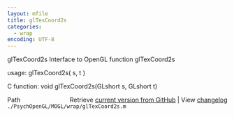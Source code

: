 ```yaml
---
layout: mfile
title: glTexCoord2s
categories:
  - wrap
encoding: UTF-8
---
```


glTexCoord2s  Interface to OpenGL function glTexCoord2s

usage:  glTexCoord2s( s, t )

C function:  void glTexCoord2s(GLshort s, GLshort t)


<div class="code_header" style="text-align:right;">
  <span style="float:left;">Path&nbsp;&nbsp;</span> <span class="counter">Retrieve <a href=
  "https://raw.github.com/Psychtoolbox-3/Psychtoolbox-3/beta/./PsychOpenGL/MOGL/wrap/glTexCoord2s.m">current version from GitHub</a> | View <a href=
  "https://github.com/Psychtoolbox-3/Psychtoolbox-3/commits/beta/./PsychOpenGL/MOGL/wrap/glTexCoord2s.m">changelog</a></span>
</div>
<div class="code">
  <code>./PsychOpenGL/MOGL/wrap/glTexCoord2s.m</code>
</div>
